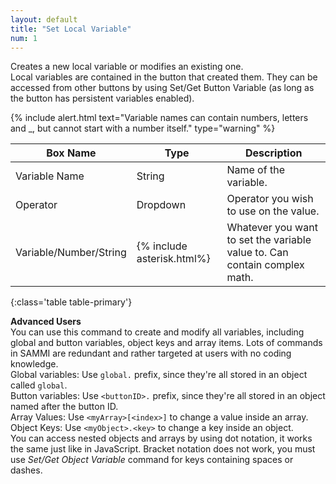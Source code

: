 ```yaml
---
layout: default
title: "Set Local Variable"
num: 1
---
```


Creates a new local variable or modifies an existing one.\
Local variables are contained in the button that created them. They can be accessed from other buttons by using Set/Get Button Variable (as long as the button has persistent variables enabled).

{% include alert.html text="Variable names can contain numbers, letters and _, but cannot start with a number itself." type="warning" %}

| Box Name | Type | Description |
|-------|--------|--------
| Variable Name | String | Name of the variable. |
| Operator | Dropdown | Operator you wish to use on the value.|
| Variable/Number/String | {% include asterisk.html%} | Whatever you want to set the variable value to. Can contain complex math.
{:class='table table-primary'}

**Advanced Users**\
You can use this command to create and modify all variables, including global and button variables, object keys and array items. Lots of commands in SAMMI are redundant and rather targeted at users with no coding knowledge.\
Global variables: Use `global.` prefix, since they're all stored in an object called `global`.\
Button variables: Use `<buttonID>.` prefix, since they're all stored in an object named after the button ID.\
Array Values: Use `<myArray>[<index>]` to change a value inside an array.\
Object Keys: Use `<myObject>.<key>` to change a key inside an object.\
You can access nested objects and arrays by using dot notation, it works the same just like in JavaScript. Bracket notation does not work, you must use *Set/Get Object Variable* command for keys containing spaces or dashes.






